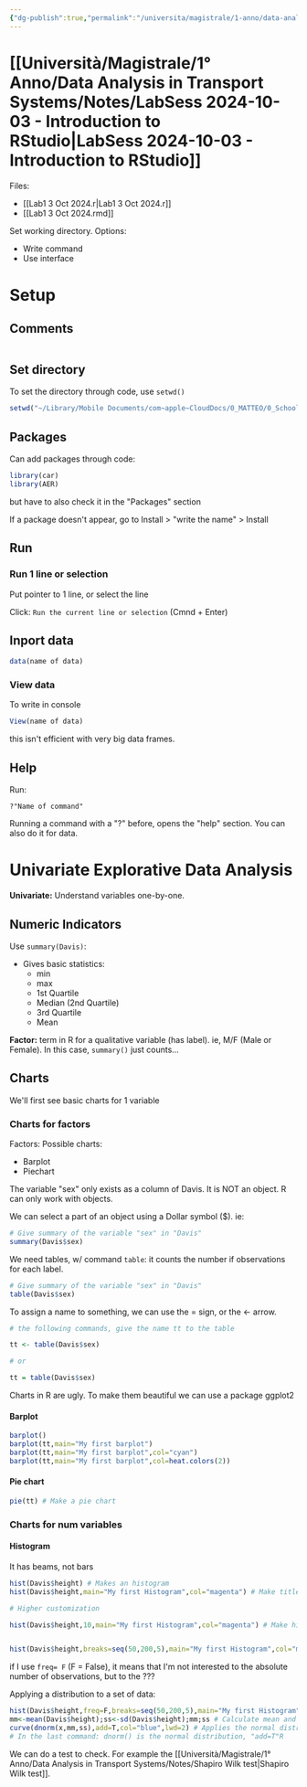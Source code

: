 ```yaml
---
{"dg-publish":true,"permalink":"/universita/magistrale/1-anno/data-analysis-in-transport-systems/notes/lab-sess-2024-10-03-introduction-to-r-studio/","tags":["UNI"]}
---
```


# [[Università/Magistrale/1° Anno/Data Analysis in Transport Systems/Notes/LabSess 2024-10-03 - Introduction to RStudio\|LabSess 2024-10-03 - Introduction to RStudio]]

Files:
- [[Lab1 3 Oct 2024.r\|Lab1 3 Oct 2024.r]]
- [[Lab1 3 Oct 2024.rmd]]

Set working directory. Options:
- Write command
- Use interface

# Setup

## Comments

```R

```

## Set directory

To set the directory through code, use `setwd()`

```R
setwd("~/Library/Mobile Documents/com~apple~CloudDocs/0_MATTEO/0_School/0_Università/1_Magistrale/1_UPC - Barcellona/1° Year/Data Analisys in Transport Systems/Lab Sessions/2024-10-03 - DATS")
```

## Packages

Can add packages through code:

```R
library(car)
library(AER)
```

but have to also check it in the "Packages" section

If a package doesn't appear, go to
Install > "write the name" > Install

## Run

### Run 1 line or selection

Put pointer to 1 line, or select the line

Click: `Run the current line or selection` (Cmnd + Enter)

## Inport data

```R
data(name of data)
```

### View data

To write in console

```R
View(name of data)
```

this isn't efficient with very big data frames.

## Help

Run:
```
?"Name of command"
```

Running a command with a "?" before, opens the "help" section. You can also do it for data.


# Univariate Explorative Data Analysis

**Univariate:** Understand variables one-by-one.


## Numeric Indicators

Use `summary(Davis)`:
- Gives basic statistics:
	- min
	- max
	 - 1st Quartile
	- Median (2nd Quartile)
	- 3rd Quartile
	- Mean

**Factor:** term in R for a qualitative variable (has label). ie, M/F (Male or Female). In this case, `summary()` just counts...

## Charts

We'll first see basic charts for 1 variable

### Charts for factors

Factors:
Possible charts:
- Barplot
- Piechart

The variable "sex" only exists as a column of Davis. It is NOT an object. R can only work with objects.

We can select a part of an object using a Dollar symbol (\$).
ie:
```R
# Give summary of the variable "sex" in "Davis"
summary(Davis$sex)
```

We need tables, w/ command `table`: it counts the number if observations for each label.

```R
# Give summary of the variable "sex" in "Davis"
table(Davis$sex)
```

To assign a name to something, we can use the = sign, or the <- arrow.

```R
# the following commands, give the name tt to the table

tt <- table(Davis$sex)

# or

tt = table(Davis$sex)
```


Charts in R are ugly. To make them beautiful we can use a package ggplot2


#### Barplot

```R
barplot()
barplot(tt,main="My first barplot")
barplot(tt,main="My first barplot",col="cyan")
barplot(tt,main="My first barplot",col=heat.colors(2))
```

#### Pie chart

```R
pie(tt) # Make a pie chart
```

### Charts for num variables

#### Histogram

It has beams, not bars

```R
hist(Davis$height) # Makes an histogram
hist(Davis$height,main="My first Histogram",col="magenta") # Make title and color
```

```R
# Higher customization

hist(Davis$height,10,main="My first Histogram",col="magenta") # Make histogram dividing the range into 10 intervals (10 beams) of the same lenght


hist(Davis$height,breaks=seq(50,200,5),main="My first Histogram",col="magenta") # From 50 to 200, the lenght of the beam is equal to 5
```

if I use `freq= F` (F = False), it means that I'm not interested to the absolute number of observations, but to the ???

Applying a distribution to a set of data:

```R
hist(Davis$height,freq=F,breaks=seq(50,200,5),main="My first Histogram",col="magenta")
mm<-mean(Davis$height);ss<-sd(Davis$height);mm;ss # Calculate mean and Standard Deviation (needed for the density func of the normal distrib.) and assign them to variables called mm and ss
curve(dnorm(x,mm,ss),add=T,col="blue",lwd=2) # Applies the normal distribution using the mean mm and the Standard Deviation ss
# In the last command: dnorm() is the normal distribution, "add=T"R

```

We can do a test to check. For example the [[Università/Magistrale/1° Anno/Data Analysis in Transport Systems/Notes/Shapiro Wilk test\|Shapiro Wilk test]].